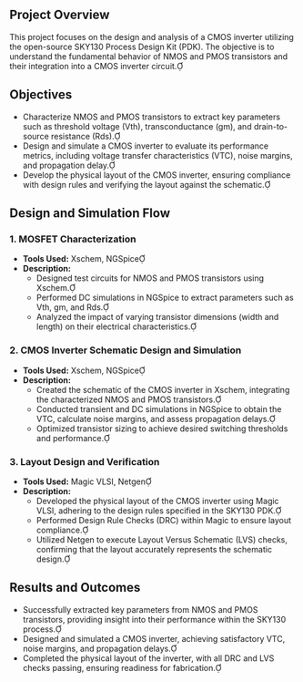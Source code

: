 ## **Project Overview**
This project focuses on the design and analysis of a CMOS inverter utilizing the open-source SKY130 Process Design Kit (PDK). The objective is to understand the fundamental behavior of NMOS and PMOS transistors and their integration into a CMOS inverter circuit.

## **Objectives**
- Characterize NMOS and PMOS transistors to extract key parameters such as threshold voltage (Vth), transconductance (gm), and drain-to-source resistance (Rds).
- Design and simulate a CMOS inverter to evaluate its performance metrics, including voltage transfer characteristics (VTC), noise margins, and propagation delay.
- Develop the physical layout of the CMOS inverter, ensuring compliance with design rules and verifying the layout against the schematic.

## **Design and Simulation Flow**

### **1. MOSFET Characterization**
- **Tools Used:** Xschem, NGSpice
- **Description:**
  - Designed test circuits for NMOS and PMOS transistors using Xschem.
  - Performed DC simulations in NGSpice to extract parameters such as Vth, gm, and Rds.
  - Analyzed the impact of varying transistor dimensions (width and length) on their electrical characteristics.

### **2. CMOS Inverter Schematic Design and Simulation**
- **Tools Used:** Xschem, NGSpice
- **Description:**
  - Created the schematic of the CMOS inverter in Xschem, integrating the characterized NMOS and PMOS transistors.
  - Conducted transient and DC simulations in NGSpice to obtain the VTC, calculate noise margins, and assess propagation delays.
  - Optimized transistor sizing to achieve desired switching thresholds and performance.

### **3. Layout Design and Verification**
- **Tools Used:** Magic VLSI, Netgen
- **Description:**
  - Developed the physical layout of the CMOS inverter using Magic VLSI, adhering to the design rules specified in the SKY130 PDK.
  - Performed Design Rule Checks (DRC) within Magic to ensure layout compliance.
  - Utilized Netgen to execute Layout Versus Schematic (LVS) checks, confirming that the layout accurately represents the schematic design.


## **Results and Outcomes**
- Successfully extracted key parameters from NMOS and PMOS transistors, providing insight into their performance within the SKY130 process.
- Designed and simulated a CMOS inverter, achieving satisfactory VTC, noise margins, and propagation delays.
- Completed the physical layout of the inverter, with all DRC and LVS checks passing, ensuring readiness for fabrication.
